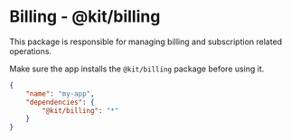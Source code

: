 # Billing - @kit/billing
This package is responsible for managing billing and subscription related operations.

Make sure the app installs the `@kit/billing` package before using it.

```json
{
    "name": "my-app",
    "dependencies": {
        "@kit/billing": "*"
    }
}
```